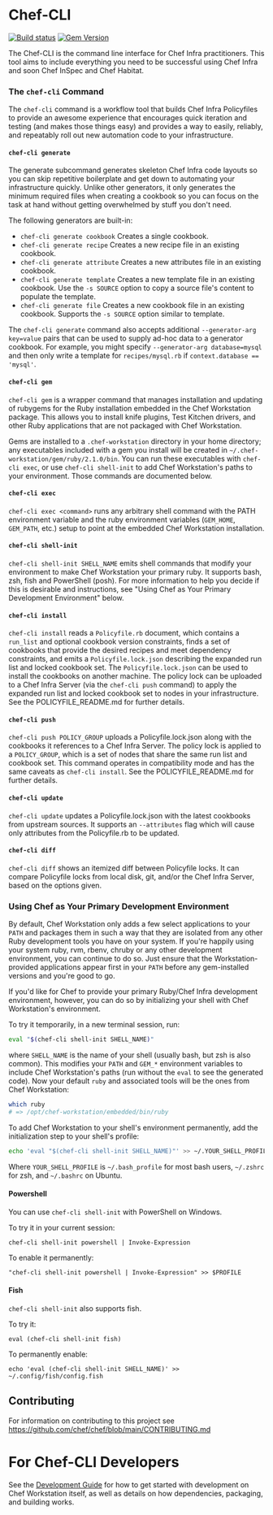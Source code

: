 # Chef-CLI

[![Build status](https://badge.buildkite.com/c0b83a31c5491c6321949a96f20c628c803409387e9d7e770a.svg?branch=master)](https://buildkite.com/chef-oss/chef-chef-cli-master-verify)
[![Gem Version](https://badge.fury.io/rb/chef-cli.svg)](https://badge.fury.io/rb/chef-cli)

The Chef-CLI is the command line interface for Chef Infra practitioners. This tool aims to include everything you need to be successful using Chef Infra and soon Chef InSpec and Chef Habitat.

### The `chef-cli` Command

The `chef-cli` command is a workflow tool that builds Chef Infra Policyfiles to provide an awesome experience that encourages quick iteration and testing (and makes those things easy) and provides a way to easily, reliably, and repeatably roll out new automation code to your infrastructure.

#### `chef-cli generate`

The generate subcommand generates skeleton Chef Infra code layouts so you can skip repetitive boilerplate and get down to automating your infrastructure quickly. Unlike other generators, it only generates the minimum required files when creating a cookbook so you can focus on the task at hand without getting overwhelmed by stuff you don't need.

The following generators are built-in:

* `chef-cli generate cookbook` Creates a single cookbook.
* `chef-cli generate recipe` Creates a new recipe file in an existing cookbook.
* `chef-cli generate attribute` Creates a new attributes file in an existing cookbook.
* `chef-cli generate template` Creates a new template file in an existing cookbook. Use the `-s SOURCE` option to copy a source file's content to populate the template.
* `chef-cli generate file` Creates a new cookbook file in an existing cookbook. Supports the `-s SOURCE` option similar to template.

The `chef-cli generate` command also accepts additional `--generator-arg key=value` pairs that can be used to supply ad-hoc data to a generator cookbook. For example, you might specify `--generator-arg database=mysql` and then only write a template for `recipes/mysql.rb` if `context.database == 'mysql'`.

#### `chef-cli gem`

`chef-cli gem` is a wrapper command that manages installation and updating of rubygems for the Ruby installation embedded in the Chef Workstation package. This allows you to install knife plugins, Test Kitchen drivers, and other Ruby applications that are not packaged with Chef Workstation.

Gems are installed to a `.chef-workstation` directory in your home directory; any
executables included with a gem you install will be created in
`~/.chef-workstation/gem/ruby/2.1.0/bin`. You can run these executables with
`chef-cli exec`, or use `chef-cli shell-init` to add Chef Workstation's paths to
your environment. Those commands are documented below.

#### `chef-cli exec`
`chef-cli exec <command>` runs any arbitrary shell command with the PATH
environment variable and the ruby environment variables (`GEM_HOME`,
`GEM_PATH`, etc.) setup to point at the embedded Chef Workstation installation.

#### `chef-cli shell-init`
`chef-cli shell-init SHELL_NAME` emits shell commands that modify your
environment to make Chef Workstation your primary ruby. It supports bash, zsh,
fish and PowerShell (posh). For more information to help you decide if
this is desirable and instructions, see "Using Chef as Your Primary
Development Environment" below.

#### `chef-cli install`
`chef-cli install` reads a `Policyfile.rb` document, which contains a
`run_list` and optional cookbook version constraints, finds a set of
cookbooks that provide the desired recipes and meet dependency
constraints, and emits a `Policyfile.lock.json` describing the expanded
run list and locked cookbook set. The `Policyfile.lock.json` can be used
to install the cookbooks on another machine. The policy lock can be
uploaded to a Chef Infra Server (via the `chef-cli push` command) to apply
the expanded run list and locked cookbook set to nodes in your
infrastructure. See the POLICYFILE_README.md for further details.

#### `chef-cli push`
`chef-cli push POLICY_GROUP` uploads a Policyfile.lock.json along with the
cookbooks it references to a Chef Infra Server. The policy lock is applied
to a `POLICY_GROUP`, which is a set of nodes that share the same run list
and cookbook set. This command operates in compatibility mode and has the
same caveats as `chef-cli install`. See the POLICYFILE_README.md for
further details.

#### `chef-cli update`
`chef-cli update` updates a Policyfile.lock.json with the latest cookbooks
from upstream sources. It supports an `--attributes` flag which will
cause only attributes from the Policyfile.rb to be updated.

#### `chef-cli diff`
`chef-cli diff` shows an itemized diff between Policyfile locks. It can
compare Policyfile locks from local disk, git, and/or the Chef Infra Server,
based on the options given.

### Using Chef as Your Primary Development Environment

By default, Chef Workstation only adds a few select applications to your `PATH`
and packages them in such a way that they are isolated from any other
Ruby development tools you have on your system. If you're happily using
your system ruby, rvm, rbenv, chruby or any other development
environment, you can continue to do so. Just ensure that the Workstation-
provided applications appear first in your `PATH` before any
gem-installed versions and you're good to go.

If you'd like for Chef to provide your primary Ruby/Chef Infra development
environment, however, you can do so by initializing your shell with
Chef Workstation's environment.

To try it temporarily, in a new terminal session, run:

```sh
eval "$(chef-cli shell-init SHELL_NAME)"
```

where `SHELL_NAME` is the name of your shell (usually bash, but zsh is
also common). This modifies your `PATH` and `GEM_*` environment
variables to include Chef Workstation's paths (run without the `eval` to see the
generated code). Now your default `ruby` and associated tools will be
the ones from Chef Workstation:

```sh
which ruby
# => /opt/chef-workstation/embedded/bin/ruby
```

To add Chef Workstation to your shell's environment permanently, add the
initialization step to your shell's profile:

```sh
echo 'eval "$(chef-cli shell-init SHELL_NAME)"' >> ~/.YOUR_SHELL_PROFILE
```

Where `YOUR_SHELL_PROFILE` is `~/.bash_profile` for most bash users,
`~/.zshrc` for zsh, and `~/.bashrc` on Ubuntu.

#### Powershell

You can use `chef-cli shell-init` with PowerShell on Windows.

To try it in your current session:

```posh
chef-cli shell-init powershell | Invoke-Expression
```

To enable it permanently:

```posh
"chef-cli shell-init powershell | Invoke-Expression" >> $PROFILE
```

#### Fish

`chef-cli shell-init` also supports fish.

To try it:

```fish
eval (chef-cli shell-init fish)
```

To permanently enable:

```fish
echo 'eval (chef-cli shell-init SHELL_NAME)' >> ~/.config/fish/config.fish
```

## Contributing

For information on contributing to this project see <https://github.com/chef/chef/blob/main/CONTRIBUTING.md>

# For Chef-CLI Developers

See the [Development Guide](CONTRIBUTING.md) for how to get started with
development on Chef Workstation itself, as well as details on how dependencies,
packaging, and building works.
